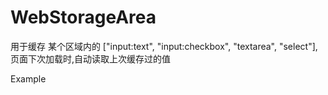 # WebStorageArea

用于缓存 某个区域内的 ["input:text", "input:checkbox", "textarea", "select"],页面下次加载时,自动读取上次缓存过的值

Example
 

<script type="text/javascript">
        $(function () {
            localStorageExtension.Filter = ["joey","defalut"]; // Don't store the URL that contain the "joey" or "default"
            localStorageExtension.GetStorage(localStorageExtension.GetRoot()).call(); // get storage for the url
            $("#ctl00_ContentPlaceHolder1_shortcutButtons_ImgBtnSearch").click(function () {
                localStorageExtension.StorageArea("#searchTable").call();  // when click the search, then store 
            })
        })
    </script>
